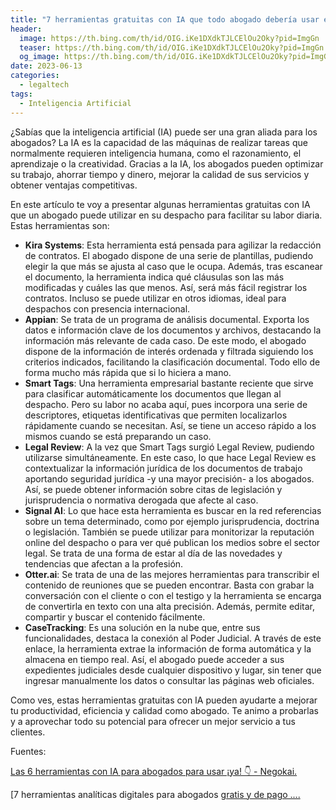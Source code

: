 ```yaml
---
title: "7 herramientas gratuitas con IA que todo abogado debería usar en su despacho"
header:
  image: https://th.bing.com/th/id/OIG.iKe1DXdkTJLCElOu2Oky?pid=ImgGn
  teaser: https://th.bing.com/th/id/OIG.iKe1DXdkTJLCElOu2Oky?pid=ImgGn
  og_image: https://th.bing.com/th/id/OIG.iKe1DXdkTJLCElOu2Oky?pid=ImgGn
date: 2023-06-13
categories:
  - legaltech
tags:
  - Inteligencia Artificial
---
```


¿Sabías que la inteligencia artificial (IA) puede ser una gran aliada para los abogados? La IA es la capacidad de las máquinas de realizar tareas que normalmente requieren inteligencia humana, como el razonamiento, el aprendizaje o la creatividad. Gracias a la IA, los abogados pueden optimizar su trabajo, ahorrar tiempo y dinero, mejorar la calidad de sus servicios y obtener ventajas competitivas.

En este artículo te voy a presentar algunas herramientas gratuitas con IA que un abogado puede utilizar en su despacho para facilitar su labor diaria. Estas herramientas son:

- **Kira Systems**: Esta herramienta está pensada para agilizar la redacción de contratos. El abogado dispone de una serie de plantillas, pudiendo elegir la que más se ajusta al caso que le ocupa. Además, tras escanear el documento, la herramienta indica qué cláusulas son las más modificadas y cuáles las que menos. Así, será más fácil registrar los contratos. Incluso se puede utilizar en otros idiomas, ideal para despachos con presencia internacional.
- **Appian**: Se trata de un programa de análisis documental. Exporta los datos e información clave de los documentos y archivos, destacando la información más relevante de cada caso. De este modo, el abogado dispone de la información de interés ordenada y filtrada siguiendo los criterios indicados, facilitando la clasificación documental. Todo ello de forma mucho más rápida que si lo hiciera a mano.
- **Smart Tags**: Una herramienta empresarial bastante reciente que sirve para clasificar automáticamente los documentos que llegan al despacho. Pero su labor no acaba aquí, pues incorpora una serie de descriptores, etiquetas identificativas que permiten localizarlos rápidamente cuando se necesitan. Así, se tiene un acceso rápido a los mismos cuando se está preparando un caso.
- **Legal Review**: A la vez que Smart Tags surgió Legal Review, pudiendo utilizarse simultáneamente. En este caso, lo que hace Legal Review es contextualizar la información jurídica de los documentos de trabajo aportando seguridad jurídica -y una mayor precisión- a los abogados. Así, se puede obtener información sobre citas de legislación y jurisprudencia o normativa derogada que afecte al caso.
- **Signal AI**: Lo que hace esta herramienta es buscar en la red referencias sobre un tema determinado, como por ejemplo jurisprudencia, doctrina o legislación. También se puede utilizar para monitorizar la reputación online del despacho o para ver qué publican los medios sobre el sector legal. Se trata de una forma de estar al día de las novedades y tendencias que afectan a la profesión.
- **Otter.ai**: Se trata de una de las mejores herramientas para transcribir el contenido de reuniones que se pueden encontrar. Basta con grabar la conversación con el cliente o con el testigo y la herramienta se encarga de convertirla en texto con una alta precisión. Además, permite editar, compartir y buscar el contenido fácilmente.
- **CaseTracking**: Es una solución en la nube que, entre sus funcionalidades, destaca la conexión al Poder Judicial. A través de este enlace, la herramienta extrae la información de forma automática y la almacena en tiempo real. Así, el abogado puede acceder a sus expedientes judiciales desde cualquier dispositivo y lugar, sin tener que ingresar manualmente los datos o consultar las páginas web oficiales.

Como ves, estas herramientas gratuitas con IA pueden ayudarte a mejorar tu productividad, eficiencia y calidad como abogado. Te animo a probarlas y a aprovechar todo su potencial para ofrecer un mejor servicio a tus clientes.

Fuentes:

[Las 6 herramientas con IA para abogados para usar ¡ya! 👇 - Negokai. ](https://negokai.com/las-mejores-herramientas-de-ia-para-abogados.html)

[7 herramientas analíticas digitales para abogados [gratis y de pago .... ](https://blog.lemontech.com/herramientas-analiticas/)